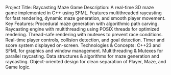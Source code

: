 Project Title: Raycasting Maze Game
Description:
A real-time 3D maze game implemented in C++ using SFML. Features multithreaded raycasting for fast rendering, dynamic maze generation, and smooth player movement.
Key Features:
Procedural maze generation with algorithmic path carving.
Raycasting engine with multithreading using POSIX threads for optimized rendering.
Thread-safe rendering with mutexes to prevent race conditions.
Real-time player controls, collision detection, and goal detection.
Timer and score system displayed on-screen.
Technologies & Concepts:
C++23 and SFML for graphics and window management.
Multithreading & Mutexes for parallel raycasting.
Data structures & algorithms for maze generation and raycasting.
Object-oriented design for clean separation of Player, Maze, and Game logic.
